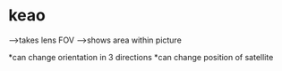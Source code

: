 # keao

-->takes lens FOV
-->shows area within picture

*can change orientation in 3 directions
*can change position of satellite
